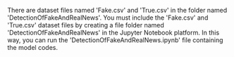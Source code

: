 There are dataset files named 'Fake.csv' and 'True.csv' in the folder named 'DetectionOfFakeAndRealNews'. You must include the 'Fake.csv' and 'True.csv' dataset files by creating a file folder named 'DetectionOfFakeAndRealNews' in the Jupyter Notebook platform. In this way, you can run the 'DetectionOfFakeAndRealNews.ipynb' file containing the model codes.
